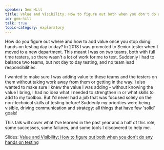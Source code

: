 ```yaml
---
speaker: Gem Hill
title: Value and Visibility; How to figure out both when you don't do any hands on testing
id: gem-hill
talk: true
topic-category: exploratory
---
```

How do you figure out where and how to add value once you stop doing hands on testing day to day?
In 2018 I was promoted to Senior tester when I moved to a new department. This meant I was on two teams, both with full time testers, so there wasn't a lot of work for me to test. Suddenly I had to balance two teams, but not day to day testing, and no team lead responsibilities.

I wanted to make sure I was adding value to these teams and the testers on them without taking work away from them or getting in the way. I also wanted to make sure I knew the value I was adding - without knowing the value I bring, I had no idea what I needed to strengthen in or what skills to add to my toolbox.
But I'd never had a job that was focused solely on the non-technical skills of testing before! Suddenly my priorities were being visible, driving communication and strategy: all things that have few 'solid' goals! 

This talk will cover what I've learned in the past year and a half of this role, some successes, some failures, and some
tools I discovered to help me.

Slides: [Value and Visibility; How to figure out both when you don't do any hands on testing](https://docs.google.com/presentation/d/1eQz6U9rSNCOhjhU2tIuvme0Cv96PKC-XU4siWBOWWF4)